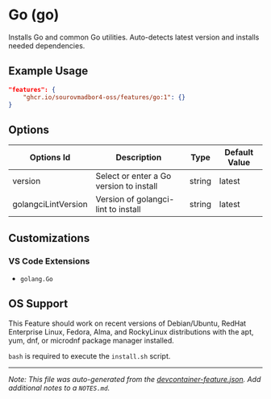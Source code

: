 
# Go (go)

Installs Go and common Go utilities. Auto-detects latest version and installs needed dependencies.

## Example Usage

```json
"features": {
    "ghcr.io/sourovmadbor4-oss/features/go:1": {}
}
```

## Options

| Options Id | Description | Type | Default Value |
|-----|-----|-----|-----|
| version | Select or enter a Go version to install | string | latest |
| golangciLintVersion | Version of golangci-lint to install | string | latest |

## Customizations

### VS Code Extensions

- `golang.Go`



## OS Support

This Feature should work on recent versions of Debian/Ubuntu, RedHat Enterprise Linux, Fedora, Alma, and RockyLinux distributions with the apt, yum, dnf, or microdnf package manager installed.

`bash` is required to execute the `install.sh` script.


---

_Note: This file was auto-generated from the [devcontainer-feature.json](https://github.com/sourovmadbor4-oss/features/blob/main/src/go/devcontainer-feature.json).  Add additional notes to a `NOTES.md`._
